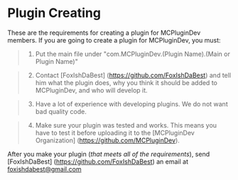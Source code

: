 # Plugin Creating #

These are the requirements for creating a plugin for MCPluginDev members. If you are going to create a plugin for MCPluginDev, you must:

>1) Put the main file under "com.MCPluginDev.(Plugin Name).(Main or Plugin Name)"

>2) Contact [FoxIshDaBest] (https://github.com/FoxIshDaBest) and tell him what the plugin does, why you think it should be added to MCPluginDev, and who will develop it.

>3) Have a lot of experience with developing plugins. We do not want bad quality code.

>4) Make sure your plugin was tested and works. This means you have to test it before uploading it to the [MCPluginDev Organization] (https://github.com/MCPluginDev).

After you make your plugin (*that meets all of the requirements*), send [FoxIshDaBest] (https://github.com/FoxIshDaBest) an email at foxishdabest@gmail.com

